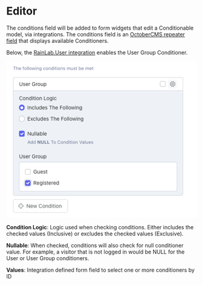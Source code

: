 # Editor
The conditions field will be added to form widgets that edit a Conditionable model, via integrations.  The conditions field is an [OctoberCMS repeater field](https://docs.octobercms.com/3.x/element/form/widget-repeater.html) that displays available Conditioners.

Below, the [RainLab.User integration](/conditionsusers/) enables the User Group Conditioner.

![Column](../images/conditions-repeater.png)

**Condition Logic**: Logic used when checking conditions.  Either includes the checked values (Inclusive) or excludes the checked values (Exclusive).

**Nullable**: When checked, conditions will also check for null conditioner value.  For example, a visitor that is not logged in would be NULL for the User or User Group conditioners.

**Values**: Integration defined form field to select one or more conditioners by ID